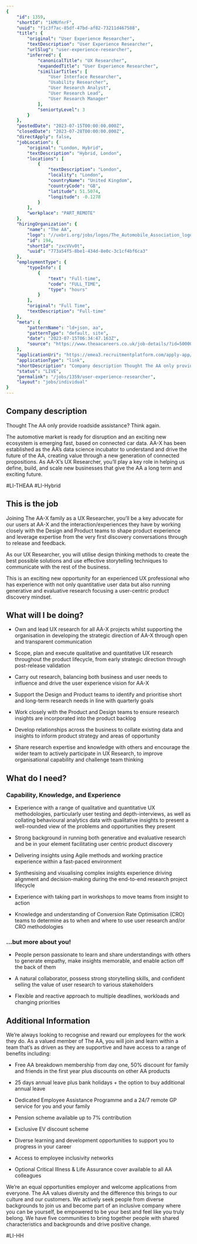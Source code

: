 ```yaml
---
{
	"id": 1359,
	"shortId": "1kMUfnrF",
	"uuid": "f1c3f7ac-85df-47bd-af82-73211d467588",
	"title": {
		"original": "User Experience Researcher",
		"textDescription": "User Experience Researcher",
		"urlSlug": "user-experience-researcher",
		"inferred": {
			"canonicalTitle": "UX Researcher",
			"expandedTitle": "User Experience Researcher",
			"similiarTitles": [
				"User Interface Researcher",
				"Usability Researcher",
				"User Research Analyst",
				"User Research Lead",
				"User Research Manager"
			],
			"seniortyLevel": 3
		}
	},
	"postedDate": "2023-07-15T00:00:00.000Z",
	"closedDate": "2023-07-28T00:00:00.000Z",
	"directApply": false,
	"jobLocation": {
		"original": "London, Hybrid",
		"textDescription": "Hybrid, London",
		"locations": [
			{
				"textDescription": "London",
				"locality": "London",
				"countryName": "United Kingdom",
				"countryCode": "GB",
				"latitude": 51.5074,
				"longitude": -0.1278
			}
		],
		"workplace": "PART_REMOTE"
	},
	"hiringOrganization": {
		"name": "The AA",
		"logo": "//uxbri.org/jobs/logos/The_Automobile_Association_logo.svg",
		"id": 194,
		"shortId": "zxcVVv0t",
		"uuid": "773a54f5-8be1-434d-8e0c-3c1cf4bf6ca3"
	},
	"employmentType": {
		"typeInfo": [
			{
				"text": "Full-time",
				"code": "FULL_TIME",
				"type": "hours"
			}
		],
		"original": "Full Time",
		"textDescription": "Full-time"
	},
	"meta": {
		"patternName": "ld+json, aa",
		"patternType": "default, site",
		"date": "2023-07-15T06:34:47.163Z",
		"source": "https://www.theaacareers.co.uk/job-details/?id=500000176435&sType=Indeed&utm_source=Indeed&utm_medium=organic&utm_campaign=Indeed"
	},
	"applicationUri": "https://emea3.recruitmentplatform.com/apply-app/pages/application-form?jobId=PMFFK026203F3VBQBV768V49B-176435&langCode=en_GB",
	"applicationType": "link",
	"shortDescription": "Company description Thought The AA only provide roadside assistance? Think again. The automotive market is ready for disruption and an exciting new ecosystem is emerging fast, based on connected car",
	"status": "LIVE",
	"permalink": "/jobs/1359/user-experience-researcher",
	"layout": "jobs/individual"
}
---
```

<h2>Company description</h2><p>Thought The AA only provide roadside assistance? Think again.</p><p>The automotive market is ready for disruption and an exciting new ecosystem is emerging fast, based on connected car data. AA-X has been established as the AA’s data science incubator to understand and drive the future of the AA, creating value through a new generation of connected propositions. As AA-X’s UX Researcher, you’ll play a key role in helping us define, build, and scale new businesses that give the AA a long term and exciting future.</p><p>#LI-THEAA #LI-Hybrid</p><h2>This is the job</h2><p>Joining The AA-X family as a UX Researcher, you’ll be a key advocate for our users at AA-X and the interaction/experiences they have by working closely with the Design and Product teams to shape product experience and leverage expertise from the very first discovery conversations through to release and feedback.</p><p>As our UX Researcher, you will utilise design thinking methods to create the best possible solutions and use effective storytelling techniques to communicate with the rest of the business.</p><p>This is an exciting new opportunity for an experienced UX professional who has experience with not only quantitative user data but also running generative and evaluative research focusing a user-centric product discovery mindset.</p><h2>What will I be doing?</h2><ul><li><p>Own and lead UX research for all AA-X projects whilst supporting the organisation in developing the strategic direction of AA-X through open and transparent communication</p></li><li><p>Scope, plan and execute qualitative and quantitative UX research throughout the product lifecycle, from early strategic direction through post-release validation</p></li><li><p>Carry out research, balancing both business and user needs to influence and drive the user experience vision for AA-X</p></li><li><p>Support the Design and Product teams to identify and prioritise short and long-term research needs in line with quarterly goals</p></li><li><p>Work closely with the Product and Design teams to ensure research insights are incorporated into the product backlog</p></li><li><p>Develop relationships across the business to collate existing data and insights to inform product strategy and areas of opportunity</p></li><li><p>Share research expertise and knowledge with others and encourage the wider team to actively participate in UX Research, to improve organisational capability and challenge team thinking</p></li></ul><h2>What do I need?</h2><h3>Capability, Knowledge, and Experience</h3><ul><li><p>Experience with a range of qualitative and quantitative UX methodologies, particularly user testing and depth-interviews, as well as collating behavioural analytics data with qualitative insights to present a well-rounded view of the problems and opportunities they present</p></li><li><p>Strong background in running both generative and evaluative research and be in your element facilitating user centric product discovery</p></li><li><p>Delivering insights using Agile methods and working practice experience within a fast-paced environment</p></li><li><p>Synthesising and visualising complex insights experience driving alignment and decision-making during the end-to-end research project lifecycle</p></li><li><p>Experience with taking part in workshops to move teams from insight to action</p></li><li><p>Knowledge and understanding of Conversion Rate Optimisation (CRO) teams to determine as to when and where to use user research and/or CRO methodologies</p></li></ul><h3>…but more about you!</h3><ul><li><p>People person passionate to learn and share understandings with others to generate empathy, make insights memorable, and enable action off the back of them</p></li><li><p>A natural collaborator, possess strong storytelling skills, and confident selling the value of user research to various stakeholders</p></li><li><p>Flexible and reactive approach to multiple deadlines, workloads and changing priorities</p></li></ul><h2>Additional Information</h2><p>We’re always looking to recognise and reward our employees for the work they do. As a valued member of The AA, you will join and learn within a team that’s as driven as they are supportive and have access to a range of benefits including:</p><ul><li><p>Free AA breakdown membership from day one, 50% discount for family and friends in the first year plus discounts on other AA products</p></li><li><p>25 days annual leave plus bank holidays + the option to buy additional annual leave</p></li><li><p>Dedicated Employee Assistance Programme and a 24/7 remote GP service for you and your family</p></li><li><p>Pension scheme available up to 7% contribution</p></li><li><p>Exclusive EV discount scheme</p></li><li><p>Diverse learning and development opportunities to support you to progress in your career</p></li><li><p>Access to employee inclusivity networks</p></li><li><p>Optional Critical Illness &amp; Life Assurance cover available to all AA colleagues</p></li></ul><p>We’re an equal opportunities employer and welcome applications from everyone. The AA values diversity and the difference this brings to our culture and our customers. We actively seek people from diverse backgrounds to join us and become part of an inclusive company where you can be yourself, be empowered to be your best and feel like you truly belong. We have five communities to bring together people with shared characteristics and backgrounds and drive positive change.</p><p>#LI-HH</p>
